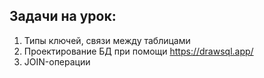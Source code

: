 ## Задачи на урок:

1. Типы ключей, связи между таблицами
2. Проектирование БД при помощи https://drawsql.app/
3. JOIN-операции
